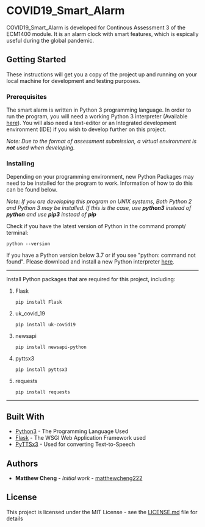 # COVID19_Smart_Alarm

COVID19_Smart_Alarm is developed for Continous Assessment 3 of the ECM1400 module. It is an alarm clock with smart features, which is espically useful during the global pandemic. 

## Getting Started

These instructions will get you a copy of the project up and running on your local machine for development and testing purposes.

### Prerequisites

The smart alarm is written in Python 3 programming language. In order to run the program, you will need a working Python 3 interpreter (Available [here](https://www.python.org/downloads/)). You will also need a text-editor or an Integrated development environment (IDE) if you wish to develop further on this project.

*Note: Due to the format of assessment submission, a virtual environment is **not** used when developing.*

### Installing

Depending on your programming environment, new Python Packages may need to be installed for the program to work. Information of how to do this can be found below.

*Note: If you are developing this program on UNIX systems, Both Python 2 and Python 3 may be installed. If this is the case, use **python3** instead of **python** and use **pip3** instead of **pip***

Check if you have the latest version of Python in the command prompt/ terminal:
```
python --version
```
If you have a Python version below 3.7 or if you see "python: command not found". Please download and install a new Python interpreter [here](https://www.python.org/downloads/).

***

Install Python packages that are required for this project, including:

1. Flask
    ```
    pip install Flask
    ```
2. uk_covid_19
    ```
    pip install uk-covid19
    ```
3. newsapi
    ```
    pip install newsapi-python
    ```
4. pyttsx3
    ```
    pip install pyttsx3
    ```
5. requests
    ```
    pip install requests
    ```

***

## Built With

* [Python3](https://www.python.org/) - The Programming Language Used
* [Flask](https://flask.palletsprojects.com/en/1.1.x/) - The WSGI Web Application Framework used
* [PyTTSx3](https://github.com/nateshmbhat/pyttsx3) - Used for converting Text-to-Speech 

## Authors

* **Matthew Cheng** - *Initial work* - [matthewcheng222](https://github.com/matthewcheng222)

## License

This project is licensed under the MIT License - see the [LICENSE.md](LICENSE.md) file for details


